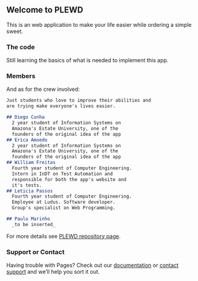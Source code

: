 ## Welcome to PLEWD

This is an web application to make your life easier while ordering a simple sweet.


### The code

Still learning the basics of what is needed to implement this app.

### Members

And as for the crew involved:

```markdown
Just students who love to improve their abilities and 
are trying make everyone's lives easier.

## Diego Cunha
  2 year student of Information Systems on 
  Amazona's Estate University, one of the 
  founders of the original idea of the app 
## Erica Amoedo
  2 year student of Information Systems on 
  Amazona's Estate University, one of the 
  founders of the original idea of the app 
## William Freitas
  Fourth year student of Computer Engineering. 
  Intern in InDT on Test Automation and 
  responsible for both the app's website and 
  it's tests.
## Leticia Passos
  Fourth year student of Computer Engineering. 
  Employee at Ludus. Software developer. 
  Group's specialist on Web Programming.

## Paulo Marinho
  _to be inserted_

```

For more details see [PLEWD repository page](https://github.com/WilliamFreitas217/PLEWD).

### Support or Contact

Having trouble with Pages? Check out our [documentation](https://help.github.com/categories/github-pages-basics/) or [contact support](https://github.com/contact) and we’ll help you sort it out.
